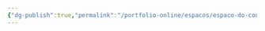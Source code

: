 ```yaml
---
{"dg-publish":true,"permalink":"/portfolio-online/espacos/espaco-do-conhecimento-ufmg/","tags":["💼/📍"],"created":"2024-02-05T11:59:48.525-03:00","updated":"2024-02-05T11:41:04.985-03:00"}
---
```

